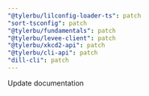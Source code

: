 ```yaml
---
"@tylerbu/lilconfig-loader-ts": patch
"sort-tsconfig": patch
"@tylerbu/fundamentals": patch
"@tylerbu/levee-client": patch
"@tylerbu/xkcd2-api": patch
"@tylerbu/cli-api": patch
"dill-cli": patch
---
```


Update documentation
